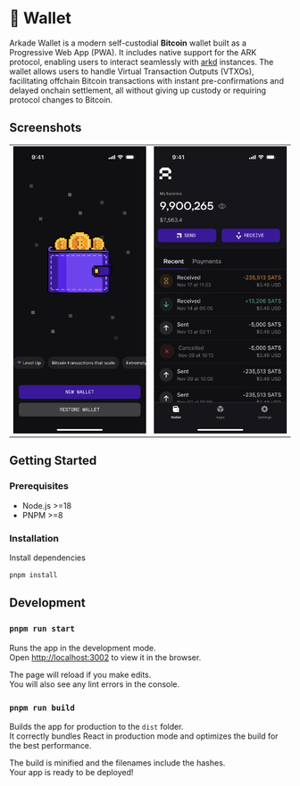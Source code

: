 # 👾 Wallet

Arkade Wallet is a modern self-custodial **Bitcoin** wallet built as a Progressive Web App (PWA). It includes native support for the ARK protocol, enabling users to interact seamlessly with [arkd](https://github.com/arkade-os/arkd) instances. The wallet allows users to handle Virtual Transaction Outputs (VTXOs), facilitating offchain Bitcoin transactions with instant pre-confirmations and delayed onchain settlement, all without giving up custody or requiring protocol changes to Bitcoin.

## Screenshots

<!-- Using a table for more consistent layout -->
<table>
  <tr>
    <td width="50%" align="center">
      <img src="./mockup/new-wallet.png" alt="New Wallet" width="250">
    </td>
    <td width="50%" align="center">
      <img src="./mockup/home-arkade-wallet.png" alt="Home Screen" width="250">
    </td>
  </tr>
</table>

## Getting Started

### Prerequisites

- Node.js >=18
- PNPM >=8

### Installation

Install dependencies

   ```bash
   pnpm install
   ```

## Development

### `pnpm run start`

Runs the app in the development mode.\
Open [http://localhost:3002](http://localhost:3002) to view it in the browser.

The page will reload if you make edits.\
You will also see any lint errors in the console.

### `pnpm run build`

Builds the app for production to the `dist` folder.\
It correctly bundles React in production mode and optimizes the build for the best performance.

The build is minified and the filenames include the hashes.\
Your app is ready to be deployed!
